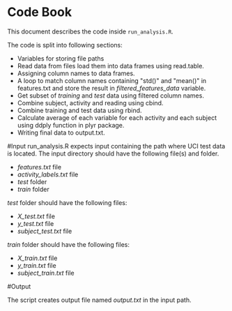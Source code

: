 # Code Book

This document describes the code inside `run_analysis.R`.

The code is split into following sections:

* Variables for storing file paths
* Read data from files load them into data frames using read.table.
* Assigning column names to data frames.
* A loop to match column names containing "std()" and "mean()" in features.txt and store the result in *filtered\_features\_data* variable.
* Get subset of *training* and *test* data using filtered column names.
* Combine subject, activity and reading using cbind.
* Combine training and test data using rbind.
* Calculate average of each variable for each activity and each subject using ddply function in plyr package.
* Writing final data to output.txt.

#Input
run_analysis.R expects input containing the path where UCI test data is located. The input directory should have the following file(s) and folder.

* *features.txt* file
* *activity_labels.txt* file
* *test* folder
* *train* folder

*test* folder should have the following files:

* *X_test.txt* file
* *y_test.txt* file
* *subject_test.txt* file

*train* folder should have the following files:

* *X_train.txt* file
* *y_train.txt* file
* *subject_train.txt* file


#Output

The script creates output file named *output.txt* in the input path.
